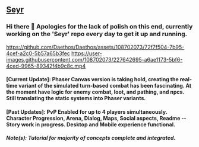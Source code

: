 ## [Seyr](https://ascea.herokuapp.com/)
### Hi there 👋 Apologies for the lack of polish on this end, currently working on the 'Seyr' repo every day to get it up and running.


https://github.com/Daethos/Daethos/assets/108702073/72f7f504-7b95-4cef-a2c0-5b57a65b3fec
https://user-images.githubusercontent.com/108702073/227642695-a6ae1173-5bf6-4ced-9965-89342f4b9c8c.mp4


#### [Current Update]: Phaser Canvas version is taking hold, creating the real-time variant of the simulated turn-based combat has been fascinating. At the moment have logic for enemy combat, loot, and pathing, and npcs. Still translating the static systems into Phaser variants.
#### [Past Updates]: PvP Enabled for up to 4 players simultaneously. Character Progression, Arena, Dialog, Maps, Social aspects, Readme -- Story work in progress. Desktop and Mobile experience functional.
##### Note(s): Tutorial for majority of concepts complete and integrated.

<!--
**Daethos/Daethos** is a ✨ _special_ ✨ repository because its `README.md` (this file) appears on your GitHub profile.

Here are some ideas to get you started:

- 🔭 I’m currently working on ...
- 🌱 I’m currently learning ...
- 👯 I’m looking to collaborate on ...
- 🤔 I’m looking for help with ...
- 💬 Ask me about ...
- 📫 How to reach me: ...
- 😄 Pronouns: ...
- ⚡ Fun fact: ...
-->
